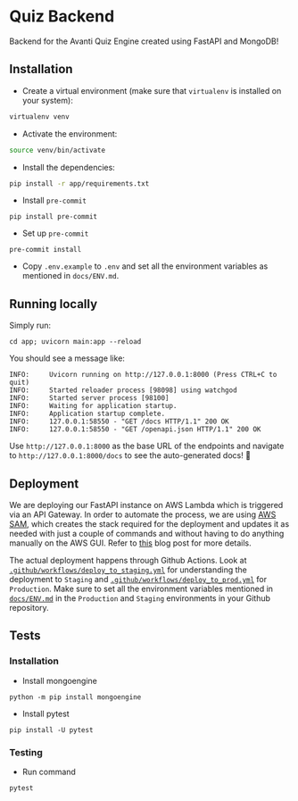 # Quiz Backend

Backend for the Avanti Quiz Engine created using FastAPI and MongoDB!

## Installation

- Create a virtual environment (make sure that `virtualenv` is installed on your system):

```bash
virtualenv venv
```

- Activate the environment:

```bash
source venv/bin/activate
```

- Install the dependencies:

```bash
pip install -r app/requirements.txt
```

- Install `pre-commit`

```
pip install pre-commit
```

- Set up `pre-commit`

```
pre-commit install
```

- Copy `.env.example` to `.env` and set all the environment variables as mentioned in `docs/ENV.md`.

## Running locally

Simply run:

```
cd app; uvicorn main:app --reload
```

You should see a message like:

```
INFO:     Uvicorn running on http://127.0.0.1:8000 (Press CTRL+C to quit)
INFO:     Started reloader process [98098] using watchgod
INFO:     Started server process [98100]
INFO:     Waiting for application startup.
INFO:     Application startup complete.
INFO:     127.0.0.1:58550 - "GET /docs HTTP/1.1" 200 OK
INFO:     127.0.0.1:58550 - "GET /openapi.json HTTP/1.1" 200 OK
```

Use `http://127.0.0.1:8000` as the base URL of the endpoints and navigate to `http://127.0.0.1:8000/docs` to see the auto-generated docs! :dancer:

## Deployment

We are deploying our FastAPI instance on AWS Lambda which is triggered via an API Gateway. In order to automate the process, we are using [AWS SAM](https://www.youtube.com/watch?v=tA9IIGR6XFo&ab_channel=JavaHomeCloud), which creates the stack required for the deployment and updates it as needed with just a couple of commands and without having to do anything manually on the AWS GUI. Refer to [this](https://www.eliasbrange.dev/posts/deploy-fastapi-on-aws-part-1-lambda-api-gateway/) blog post for more details.

The actual deployment happens through Github Actions. Look at [`.github/workflows/deploy_to_staging.yml`](.github/workflows/deploy_to_staging.yml) for understanding the deployment to `Staging` and [`.github/workflows/deploy_to_prod.yml`](.github/workflows/deploy_to_prod.yml) for `Production`. Make sure to set all the environment variables mentioned in [`docs/ENV.md`](docs/ENV.md) in the `Production` and `Staging` environments in your Github repository.

## Tests

### Installation

- Install mongoengine

```
python -m pip install mongoengine
```

- Install pytest

```
pip install -U pytest
```

### Testing

- Run command

```
pytest
```
